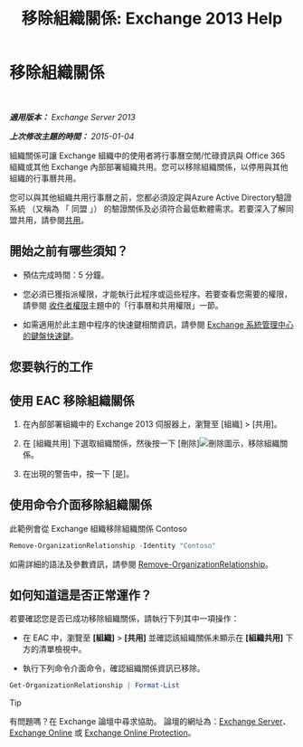 ﻿---
title: '移除組織關係: Exchange 2013 Help'
TOCTitle: 移除組織關係
ms:assetid: ff211394-f58b-4da7-bb3a-df6abcb5950e
ms:mtpsurl: https://technet.microsoft.com/zh-tw/library/JJ657513(v=EXCHG.150)
ms:contentKeyID: 50474667
ms.date: 05/21/2018
mtps_version: v=EXCHG.150
ms.translationtype: MT
---

# 移除組織關係

 

_**適用版本：** Exchange Server 2013_

_**上次修改主題的時間：** 2015-01-04_

組織關係可讓 Exchange 組織中的使用者將行事曆空閒/忙碌資訊與 Office 365 組織或其他 Exchange 內部部署組織共用。您可以移除組織關係，以停用與其他組織的行事曆共用。

您可以與其他組織共用行事曆之前，您都必須設定與Azure Active Directory驗證系統 （又稱為 「 同盟 」） 的驗證關係及必須符合最低軟體需求。若要深入了解同盟共用，請參閱[共用](sharing-exchange-2013-help.md)。

## 開始之前有哪些須知？

  - 預估完成時間：5 分鐘。

  - 您必須已獲指派權限，才能執行此程序或這些程序。若要查看您需要的權限，請參閱 [收件者權限](recipients-permissions-exchange-2013-help.md)主題中的「行事曆和共用權限」一節。

  - 如需適用於此主題中程序的快速鍵相關資訊，請參閱 [Exchange 系統管理中心的鍵盤快速鍵](keyboard-shortcuts-in-the-exchange-admin-center-exchange-online-protection-help.md)。

## 您要執行的工作

## 使用 EAC 移除組織關係

1.  在內部部署組織中的 Exchange 2013 伺服器上，瀏覽至 \[組織\] \> \[共用\]。

2.  在 \[組織共用\] 下選取組織關係，然後按一下 \[刪除\]![刪除圖示](images/JJ651670.14f639f6-61e8-4418-bbfb-0db14de9d2f5(EXCHG.150).gif "刪除圖示")，移除組織關係。

3.  在出現的警告中，按一下 \[是\]。

## 使用命令介面移除組織關係

此範例會從 Exchange 組織移除組織關係 Contoso

```powershell
Remove-OrganizationRelationship -Identity "Contoso"
```

如需詳細的語法及參數資訊，請參閱 [Remove-OrganizationRelationship](https://technet.microsoft.com/zh-tw/library/ee332362\(v=exchg.150\))。

## 如何知道這是否正常運作？

若要確認您是否已成功移除組織關係，請執行下列其中一項操作：

  - 在 EAC 中，瀏覽至 **\[組織\]** \> **\[共用\]** 並確認該組織關係未顯示在 **\[組織共用\]** 下方的清單檢視中。

  - 執行下列命令介面命令，確認組織關係資訊已移除。
    
  ```powershell
  Get-OrganizationRelationship | Format-List
  ```
> [!TIP]  
> 有問題嗎？在 Exchange 論壇中尋求協助。 論壇的網址為：<a href="https://go.microsoft.com/fwlink/p/?linkid=60612">Exchange Server</a>、 <a href="https://go.microsoft.com/fwlink/p/?linkid=267542">Exchange Online</a> 或 <a href="https://go.microsoft.com/fwlink/p/?linkid=285351">Exchange Online Protection</a>。